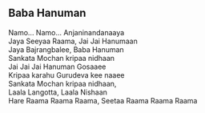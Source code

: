 ## Baba Hanuman


Namo... Namo... Anjaninandanaaya  
Jaya Seeyaa Raama, Jai Jai Hanumaan  
Jaya Bajrangbalee, Baba Hanuman  
Sankata Mochan kripaa nidhaan  
Jai Jai Jai Hanuman Gosaaee  
Kripaa karahu Gurudeva kee naaee  
Sankata Mochan kripaa nidhaan,  
Laala Langotta, Laala Nishaan  
Hare Raama Raama Raama, Seetaa Raama Raama Raama

